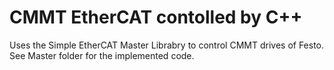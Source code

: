 # CMMT EtherCAT contolled by C++
Uses the Simple EtherCAT Master Librabry to control CMMT drives of Festo.
See Master folder for the implemented code.